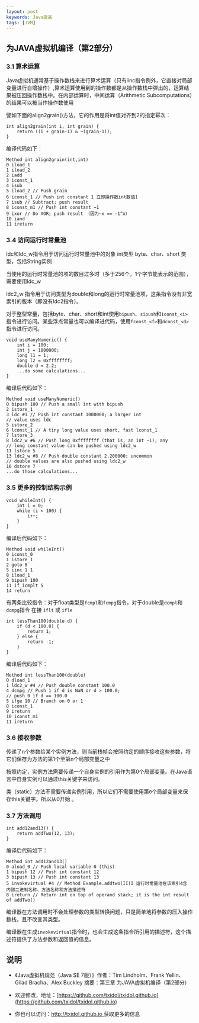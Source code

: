 ```yaml
---
layout: post
keywords: Java提高
tags: [JVM]
---
```


为JAVA虚拟机编译（第2部分）
----------------- 
### 3.1 算术运算

Java虚拟机通常基于操作数栈来进行算术运算（只有iinc指令例外，它直接对局部变量进行自增操作）,算术运算使用到的操作数都是从操作数栈中弹出的，运算结果被压回操作数栈中。在内部运算时，中间运算（Arithmetic Subcomputations）的结果可以被当作操作数使用

譬如下面的align2grain()方法，它的作用是将int值对齐到2的指定幂次：

	int align2grain(int i, int grain) { 
		return ((i + grain-1) & ~(grain-1)); 
	}
	
编译代码如下：

	Method int align2grain(int,int) 
	0 iload_1 
	1 iload_2 
	2 iadd 
	3 iconst_1 
	4 isub 
	5 iload_2 // Push grain
	6 iconst_1 // Push int constant 1 立即操作数int数值1
	7 isub // Subtract; push result
	8 iconst_m1 // Push int constant −1
	9 ixor // Do XOR; push result （因为~x == −1^x）
	10 iand 
	11 ireturn

### 3.4 访问运行时常量池

ldc和ldc_w指令用于访问运行时常量池中的对象 int类型 byte、char、short 类型，包括String实例

当使用的运行时常量池的项的数目过多时（多于256个，1个字节能表示的范围），需要使用ldc_w

ldc2_w 指令用于访问类型为double和long的运行时常量池项，这条指令没有非宽索引的版本（即没有ldc2指令）。

对于整型常量，包括byte、char、short和int使用`bipush`、`sipush`和`iconst_<i>`指令进行访问。某些浮点常量也可以编译进代码，使用`fconst_<f>`和`dconst_<d>`指令进行访问。

	void useManyNumeric() { 
		int i = 100; 
		int j = 1000000; 
		long l1 = 1; 
		long l2 = 0xffffffff; 
		double d = 2.2; 
		...do some calculations... 
	}
	
编译后代码如下：

	Method void useManyNumeric() 
	0 bipush 100 // Push a small int with bipush 
	2 istore_1 
	3 ldc #1 // Push int constant 1000000; a larger int 
	// value uses ldc 
	5 istore_2 
	6 lconst_1 // A tiny long value uses short, fast lconst_1 
	7 lstore_3 
	8 ldc2_w #6 // Push long 0xffffffff (that is, an int −1); any 
	// long constant value can be pushed using ldc2_w 
	11 lstore 5 
	13 ldc2_w #8 // Push double constant 2.200000; uncommon 
	// double values are also pushed using ldc2_w 
	16 dstore 7 
	...do those calculations...

### 3.5 更多的控制结构示例

	void whileInt() { 
		int i = 0; 
		while (i < 100) { 
			i++; 
		} 
	}
	
编译后代码如下：

	Method void whileInt() 
	0 iconst_0 
	1 istore_1 
	2 goto 8 
	5 iinc 1 1 
	8 iload_1 
	9 bipush 100 
	11 if_icmplt 5
	14 return
	
有两条比较指令：对于float类型是`fcmpl`和`fcmpg`指令，对于double是`dcmpl`和`dcmpg`指令
在接 `iflt` 或 `ifle` 

	int lessThan100(double d) { 
		if (d < 100.0) { 
			return 1; 
		} else { 
			return -1; 
		} 
	}

编译后代码如下：

	Method int lessThan100(double) 
	0 dload_1 
	1 ldc2_w #4 // Push double constant 100.0 
	4 dcmpg // Push 1 if d is NaN or d > 100.0; 
	// push 0 if d == 100.0 
	5 ifge 10 // Branch on 0 or 1 
	8 iconst_1 
	9 ireturn 
	10 iconst_m1 
	11 ireturn

### 3.6 接收参数

传递了n个参数给某个实例方法，则当前栈帧会按照约定的顺序接收这些参数，将它们保存为方法的第1个至第n个局部变量之中

按照约定，实例方法需要传递一个自身实例的引用作为第0个局部变量。在Java语言中自身实例可以通过this关键字来访问。

类（static）方法不需要传递实例引用，所以它们不需要使用第`0`个局部变量来保存this关键字。所以从0开始 。	
	
### 3.7 方法调用

	int add12and13() { 
		return addTwo(12, 13); 
	}

编译后代码如下：

	Method int add12and13() 
	0 aload_0 // Push local variable 0 (this) 
	1 bipush 12 // Push int constant 12 
	3 bipush 13 // Push int constant 13 
	5 invokevirtual #4 // Method Example.addtwo(II)I 运行时常量池在该索引4含 内部二进制名称、方法名称和方法描述符
	8 ireturn // Return int on top of operand stack; it is the int result of addTwo()	
	

编译器在方法调用时不会处理参数的类型转换问题，只是简单地将参数的压入操作数栈，且不改变其类型。

编译器在生成`invokevirtual`指令时，也会生成这条指令所引用的描述符，这个描述符提供了方法参数和返回值的信息。
	
说明
----
- 《Java虚拟机规范（Java SE 7版）》作者：Tim Lindholm、Frank Yellin、Gilad Bracha、Alex Buckley  摘要：第三章 为JAVA虚拟机编译（第2部分）

- 欢迎修改，地址：[https://github.com/txidol/txidol.github.io](https://github.com/txidol/txidol.github.io)

- 你也可以访问：[http://txidol.github.io ](http://txidol.github.io) 获取更多的信息

